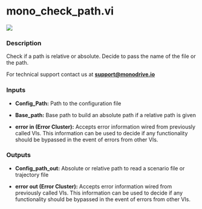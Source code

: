 # mono_check_path.vi

<p class="img_container">
<img class="lg_img" src="../mono_check_path.png"/>
</p>

### Description

Check if a path is relative or absolute. Decide to pass the name of the file or the path.

For technical support contact us at <b>support@monodrive.io</b> 

### Inputs

- **Config_Path:**  Path to the configuration file
 

- **Base_path:**  Base path to build an absolute path if a relative path is
given
 

- **error in (Error Cluster):** Accepts error information wired from previously called VIs. This information can be used to decide if any functionality should be bypassed in the event of errors from other VIs. 

### Outputs

- **Config_path_out:**  Absolute or relative path to read a scenario file or
trajectory file
 

- **error out (Error Cluster):** Accepts error information wired from previously called VIs. This information can be used to decide if any functionality should be bypassed in the event of errors from other VIs. 

<p>&nbsp;</p>
